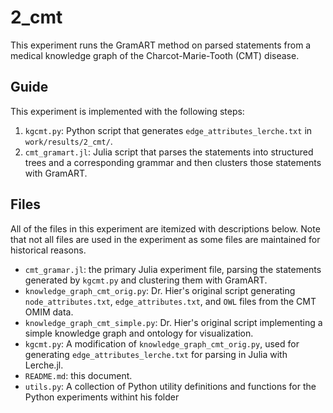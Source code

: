# 2_cmt

This experiment runs the GramART method on parsed statements from a medical knowledge graph of the Charcot-Marie-Tooth (CMT) disease.

## Guide

This experiment is implemented with the following steps:

1. `kgcmt.py`: Python script that generates `edge_attributes_lerche.txt` in `work/results/2_cmt/`.
2. `cmt_gramart.jl`: Julia script that parses the statements into structured trees and a corresponding grammar and then clusters those statements with GramART.

## Files

All of the files in this experiment are itemized with descriptions below.
Note that not all files are used in the experiment as some files are maintained for historical reasons.

- `cmt_gramar.jl`: the primary Julia experiment file, parsing the statements generated by `kgcmt.py` and clustering them with GramART.
- `knowledge_graph_cmt_orig.py`: Dr. Hier's original script generating `node_attributes.txt`, `edge_attributes.txt`, and `OWL` files from the CMT OMIM data.
- `knowledge_graph_cmt_simple.py`: Dr. Hier's original script implementing a simple knowledge graph and ontology for visualization.
- `kgcmt.py`: A modification of `knowledge_graph_cmt_orig.py`, used for generating `edge_attributes_lerche.txt` for parsing in Julia with Lerche.jl.
- `README.md`: this document.
- `utils.py`: A collection of Python utility definitions and functions for the Python experiments withint his folder
